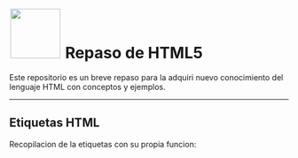#   <img src="https://cdn.iconscout.com/icon/free/png-256/free-html5-41-1175209.png" style="width: 90px; height: 90px; margin: 2px;" >  Repaso de HTML5

Este repositorio es un breve repaso para la adquiri nuevo conocimiento del lenguaje HTML con conceptos y ejemplos.

***

## Etiquetas HTML
 Recopilacion de la etiquetas con su propia funcion:
###
